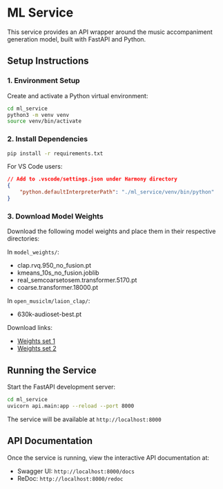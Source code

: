 # ML Service

This service provides an API wrapper around the music accompaniment generation model, built with FastAPI and Python.

## Setup Instructions

### 1. Environment Setup

Create and activate a Python virtual environment:

```bash
cd ml_service
python3 -m venv venv
source venv/bin/activate  
```

### 2. Install Dependencies

```bash
pip install -r requirements.txt
```

For VS Code users:
```json
// Add to .vscode/settings.json under Harmony directory
{
    "python.defaultInterpreterPath": "./ml_service/venv/bin/python"
}
```

### 3. Download Model Weights

Download the following model weights and place them in their respective directories:

In `model_weights/`:
- clap.rvq.950_no_fusion.pt
- kmeans_10s_no_fusion.joblib
- real_semcoarsetosem.transformer.5170.pt
- coarse.transformer.18000.pt

In `open_musiclm/laion_clap/`:
- 630k-audioset-best.pt

Download links:
- [Weights set 1](https://drive.google.com/drive/u/0/folders/1347glwEc-6XWulfU7NGrFrYTvTnjeVJE)
- [Weights set 2](https://drive.google.com/drive/folders/1D6ZR5S6M5yoNXaJm35U2s-Rh6YofHrpQ)

## Running the Service

Start the FastAPI development server:

```bash
cd ml_service
uvicorn api.main:app --reload --port 8000
```

The service will be available at `http://localhost:8000`

## API Documentation

Once the service is running, view the interactive API documentation at:
- Swagger UI: `http://localhost:8000/docs`
- ReDoc: `http://localhost:8000/redoc`
